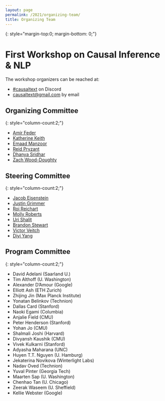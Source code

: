 ```yaml
---
layout: page
permalink: /2021/organizing-team/
title: Organizing Team
---
```


{: style="margin-top:0; margin-bottom: 0;"}
# First Workshop on Causal Inference & NLP

The workshop organizers can be reached at:

   * [#causaltext](https://discord.gg/wPb8Rwa) on Discord 
   * [causaltext@gmail.com](mailto:causaltext@gmail.com) by email

## Organizing Committee
  
  {: style="column-count:2;"}
  * [Amir Feder](https://amirfeder.github.io/)
  * [Katherine Keith](https://kakeith.github.io/)
  * [Emaad Manzoor](http://emaadmanzoor.com/)
  * [Reid Pryzant](https://cs.stanford.edu/~rpryzant/)
  * [Dhanya Sridhar](https://dsridhar91.github.io/)
  * [Zach Wood-Doughty](https://zachwd.com/)

## Steering Committee
  
  {: style="column-count:2;"}
  * [Jacob Eisenstein](https://jacobeisenstein.github.io/)
  * [Justin Grimmer](https://www.justingrimmer.org/)
  * [Roi Reichart](https://ie.technion.ac.il/~roiri/)
  * [Molly Roberts](http://www.margaretroberts.net/)
  * [Uri Shalit](https://shalit.net.technion.ac.il/)
  * [Brandon Stewart](https://scholar.princeton.edu/bstewart)
  * [Victor Veitch](http://www.victorveitch.com/)
  * [Diyi Yang](https://www.cc.gatech.edu/~dyang888/)

## Program Committee

  {: style="column-count:2;"}
  * David Adelani (Saarland U.)
  * Tim Althoff (U. Washington)
  * Alexander D’Amour (Google)
  * Elliott Ash (ETH Zurich)
  * Zhijing Jin (Max Planck Institute)
  * Yonatan Belinkov (Technion)
  * Dallas Card (Stanford)
  * Naoki Egami (Columbia)
  * Anjalie Field (CMU)
  * Peter Henderson (Stanford)
  * Yohan Jo (CMU)
  * Shalmali Joshi (Harvard)
  * Divyansh Kaushik (CMU)
  * Vivek Kulkarni (Stanford)
  * Adyasha Maharana (UNC)
  * Huyen T.T. Nguyen (U. Hamburg)
  * Jekaterina Novikova (Winterlight Labs)
  * Nadav Oved (Technion)
  * Yuval Pinter (Georgia Tech)
  * Maarten Sap (U. Washington)
  * Chenhao Tan (U. Chicago)
  * Zeerak Waseem (U. Sheffield)
  * Kellie Webster (Google)
